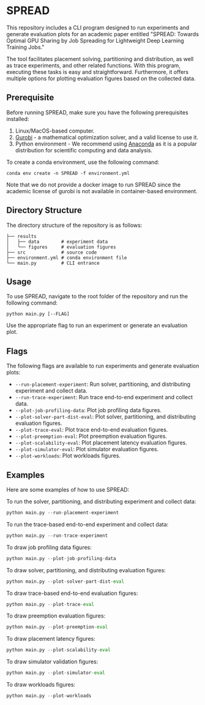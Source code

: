 # SPREAD

This repository includes a CLI program designed to run experiments and generate evaluation plots for an academic paper entitled "SPREAD: Towards Optimal GPU Sharing by Job Spreading for Lightweight Deep Learning Training Jobs."

The tool facilitates placement solving, partitioning and distribution, as well as trace experiments, and other related functions. With this program, executing these tasks is easy and straightforward. Furthermore, it offers multiple options for plotting evaluation figures based on the collected data.

## Prerequisite

Before running SPREAD, make sure you have the following prerequisites installed:

1. Linux/MacOS-based computer.
1. [Gurobi](https://www.gurobi.com/) - a mathematical optimization solver, and a valid license to use it.
2. Python environment - We recommend using [Anaconda](https://www.anaconda.com/products/individual) as it is a popular
   distribution for scientific computing and data analysis.

To create a conda environment, use the following command:

``` shell
conda env create -n SPREAD -f environment.yml
```

Note that we do not provide a docker image to run SPREAD since the academic license of gurobi is not available in container-based environment.

## Directory Structure

The directory structure of the repository is as follows:

```
├── results
│   ├── data        # experiment data
│   └── figures     # evaluation figures
├── src             # source code
├── environment.yml # conda environment file
└── main.py         # CLI entrance
```

## Usage

To use SPREAD, navigate to the root folder of the repository and run the following command:

``` shell
python main.py [--FLAG] 
```

Use the appropriate flag to run an experiment or generate an evaluation plot.

## Flags

The following flags are available to run experiments and generate evaluation plots:

- `--run-placement-experiment`: Run solver, partitioning, and distributing experiment and collect data.
- `--run-trace-experiment`: Run trace end-to-end experiment and collect data.
- `--plot-job-profiling-data`: Plot job profiling data figures.
- `--plot-solver-part-dist-eval`: Plot solver, partitioning, and distributing evaluation figures.
- `--plot-trace-eval`: Plot trace end-to-end evaluation figures.
- `--plot-preemption-eval`: Plot preemption evaluation figures.
- `--plot-scalability-eval`: Plot placement latency evaluation figures.
- `--plot-simulator-eval`: Plot simulator evaluation figures.
- `--plot-workloads`: Plot workloads figures.

## Examples

Here are some examples of how to use SPREAD:

To run the solver, partitioning, and distributing experiment and collect data:

``` python
python main.py --run-placement-experiment 
```

To run the trace-based end-to-end experiment and collect data:

``` python
python main.py --run-trace-experiment 
```

To draw job profiling data figures:

``` python
python main.py --plot-job-profiling-data 
```

To draw solver, partitioning, and distributing evaluation figures:

``` python
python main.py --plot-solver-part-dist-eval 
```

To draw trace-based end-to-end evaluation figures:

``` python
python main.py --plot-trace-eval 
```

To draw preemption evaluation figures:

``` python
python main.py --plot-preemption-eval 
```

To draw placement latency figures:

``` python
python main.py --plot-scalability-eval 
```

To draw simulator validation figures:

``` python
python main.py --plot-simulator-eval 
```

To draw workloads figures:

``` python
python main.py --plot-workloads 
```